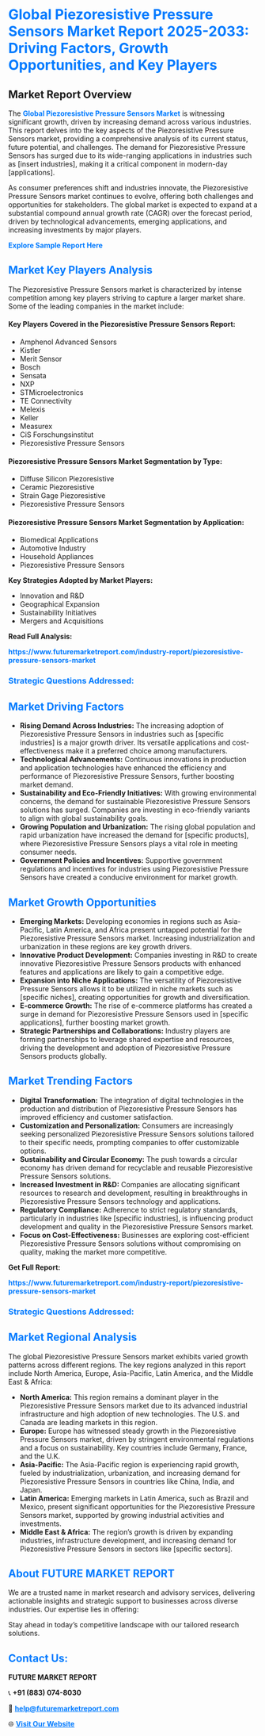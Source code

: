 <h1 style="color: #007BFF;">Global Piezoresistive Pressure Sensors Market Report 2025-2033: Driving Factors, Growth Opportunities, and Key Players</h1>

<section id="overview">
<h2>Market Report Overview</h2>
<p>The <a href="https://www.futuremarketreport.com/industry-report/piezoresistive-pressure-sensors-market" style="color: #007BFF; text-decoration: none;"><strong>Global Piezoresistive Pressure Sensors Market</strong></a> is witnessing significant growth, driven by increasing demand across various industries. This report delves into the key aspects of the Piezoresistive Pressure Sensors market, providing a comprehensive analysis of its current status, future potential, and challenges. The demand for Piezoresistive Pressure Sensors has surged due to its wide-ranging applications in industries such as [insert industries], making it a critical component in modern-day [applications].</p>
<p>As consumer preferences shift and industries innovate, the Piezoresistive Pressure Sensors market continues to evolve, offering both challenges and opportunities for stakeholders. The global market is expected to expand at a substantial compound annual growth rate (CAGR) over the forecast period, driven by technological advancements, emerging applications, and increasing investments by major players.</p>
</section>

<section id="overview">
<p><a href="https://www.futuremarketreport.com/request-sample/reportId=106689" style="color: #007BFF; text-decoration: none;"><strong>Explore Sample Report Here</strong></a></p>
</section>

<section id="key-players">
<h2 style="color: #007BFF;">Market Key Players Analysis</h2>
<p>The Piezoresistive Pressure Sensors market is characterized by intense competition among key players striving to capture a larger market share. Some of the leading companies in the market include:</p>
<h4>Key Players Covered in the Piezoresistive Pressure Sensors Report:</h4>
<ul><li>Amphenol Advanced Sensors</li><li>Kistler</li><li>Merit Sensor</li><li>Bosch</li><li>Sensata</li><li>NXP</li><li>STMicroelectronics</li><li>TE Connectivity</li><li>Melexis</li><li>Keller</li><li>Measurex</li><li>CiS Forschungsinstitut</li><li>Piezoresistive Pressure Sensors</li></ul>
<h4>Piezoresistive Pressure Sensors Market Segmentation by Type:</h4>
<ul><li>Diffuse Silicon Piezoresistive</li><li>Ceramic Piezoresistive</li><li>Strain Gage Piezoresistive</li><li>Piezoresistive Pressure Sensors</li></ul>

<h4>Piezoresistive Pressure Sensors Market Segmentation by Application:</h4>
<ul><li>Biomedical Applications</li><li>Automotive Industry</li><li>Household Appliances</li><li>Piezoresistive Pressure Sensors</li></ul>
<p><strong>Key Strategies Adopted by Market Players:</strong></p>
<ul>
<li>Innovation and R&D</li>
<li>Geographical Expansion</li>
<li>Sustainability Initiatives</li>
<li>Mergers and Acquisitions</li>
</ul>
</section>

<section>
<p><strong>Read Full Analysis: </strong></p><a href="https://www.futuremarketreport.com/industry-report/piezoresistive-pressure-sensors-market" style="color: #007BFF; text-decoration: none;"><strong>https://www.futuremarketreport.com/industry-report/piezoresistive-pressure-sensors-market</strong></a>
<h3 style="color: #007BFF;">Strategic Questions Addressed:</h3>
</section>

<section id="driving-factors">
<h2 style="color: #007BFF;">Market Driving Factors</h2>
<ul>
<li><strong>Rising Demand Across Industries:</strong> The increasing adoption of Piezoresistive Pressure Sensors in industries such as [specific industries] is a major growth driver. Its versatile applications and cost-effectiveness make it a preferred choice among manufacturers.</li>
<li><strong>Technological Advancements:</strong> Continuous innovations in production and application technologies have enhanced the efficiency and performance of Piezoresistive Pressure Sensors, further boosting market demand.</li>
<li><strong>Sustainability and Eco-Friendly Initiatives:</strong> With growing environmental concerns, the demand for sustainable Piezoresistive Pressure Sensors solutions has surged. Companies are investing in eco-friendly variants to align with global sustainability goals.</li>
<li><strong>Growing Population and Urbanization:</strong> The rising global population and rapid urbanization have increased the demand for [specific products], where Piezoresistive Pressure Sensors plays a vital role in meeting consumer needs.</li>
<li><strong>Government Policies and Incentives:</strong> Supportive government regulations and incentives for industries using Piezoresistive Pressure Sensors have created a conducive environment for market growth.</li>
</ul>
</section>

<section id="growth-opportunities">
<h2 style="color: #007BFF;">Market Growth Opportunities</h2>
<ul>
<li><strong>Emerging Markets:</strong> Developing economies in regions such as Asia-Pacific, Latin America, and Africa present untapped potential for the Piezoresistive Pressure Sensors market. Increasing industrialization and urbanization in these regions are key growth drivers.</li>
<li><strong>Innovative Product Development:</strong> Companies investing in R&D to create innovative Piezoresistive Pressure Sensors products with enhanced features and applications are likely to gain a competitive edge.</li>
<li><strong>Expansion into Niche Applications:</strong> The versatility of Piezoresistive Pressure Sensors allows it to be utilized in niche markets such as [specific niches], creating opportunities for growth and diversification.</li>
<li><strong>E-commerce Growth:</strong> The rise of e-commerce platforms has created a surge in demand for Piezoresistive Pressure Sensors used in [specific applications], further boosting market growth.</li>
<li><strong>Strategic Partnerships and Collaborations:</strong> Industry players are forming partnerships to leverage shared expertise and resources, driving the development and adoption of Piezoresistive Pressure Sensors products globally.</li>
</ul>
</section>

<section id="trending-factors">
<h2 style="color: #007BFF;">Market Trending Factors</h2>
<ul>
<li><strong>Digital Transformation:</strong> The integration of digital technologies in the production and distribution of Piezoresistive Pressure Sensors has improved efficiency and customer satisfaction.</li>
<li><strong>Customization and Personalization:</strong> Consumers are increasingly seeking personalized Piezoresistive Pressure Sensors solutions tailored to their specific needs, prompting companies to offer customizable options.</li>
<li><strong>Sustainability and Circular Economy:</strong> The push towards a circular economy has driven demand for recyclable and reusable Piezoresistive Pressure Sensors solutions.</li>
<li><strong>Increased Investment in R&D:</strong> Companies are allocating significant resources to research and development, resulting in breakthroughs in Piezoresistive Pressure Sensors technology and applications.</li>
<li><strong>Regulatory Compliance:</strong> Adherence to strict regulatory standards, particularly in industries like [specific industries], is influencing product development and quality in the Piezoresistive Pressure Sensors market.</li>
<li><strong>Focus on Cost-Effectiveness:</strong> Businesses are exploring cost-efficient Piezoresistive Pressure Sensors solutions without compromising on quality, making the market more competitive.</li>
</ul>
</section>

<section>
<p><strong>Get Full Report: </strong></p><a href="https://www.futuremarketreport.com/industry-report/piezoresistive-pressure-sensors-market" style="color: #007BFF; text-decoration: none;"><strong>https://www.futuremarketreport.com/industry-report/piezoresistive-pressure-sensors-market</strong></a>
<h3 style="color: #007BFF;">Strategic Questions Addressed:</h3>
</section>


<section id="regional-analysis">
<h2 style="color: #007BFF;">Market Regional Analysis</h2>
<p>The global Piezoresistive Pressure Sensors market exhibits varied growth patterns across different regions. The key regions analyzed in this report include North America, Europe, Asia-Pacific, Latin America, and the Middle East & Africa:</p>
<ul>
<li><strong>North America:</strong> This region remains a dominant player in the Piezoresistive Pressure Sensors market due to its advanced industrial infrastructure and high adoption of new technologies. The U.S. and Canada are leading markets in this region.</li>
<li><strong>Europe:</strong> Europe has witnessed steady growth in the Piezoresistive Pressure Sensors market, driven by stringent environmental regulations and a focus on sustainability. Key countries include Germany, France, and the U.K.</li>
<li><strong>Asia-Pacific:</strong> The Asia-Pacific region is experiencing rapid growth, fueled by industrialization, urbanization, and increasing demand for Piezoresistive Pressure Sensors in countries like China, India, and Japan.</li>
<li><strong>Latin America:</strong> Emerging markets in Latin America, such as Brazil and Mexico, present significant opportunities for the Piezoresistive Pressure Sensors market, supported by growing industrial activities and investments.</li>
<li><strong>Middle East & Africa:</strong> The region’s growth is driven by expanding industries, infrastructure development, and increasing demand for Piezoresistive Pressure Sensors in sectors like [specific sectors].</li>
</ul>
</section>

<footer>
<h2 style="color: #007BFF;">About FUTURE MARKET REPORT</h2>
<p>We are a trusted name in market research and advisory services, delivering actionable insights and strategic support to businesses across diverse industries. Our expertise lies in offering:</p>

<p>Stay ahead in today’s competitive landscape with our tailored research solutions.</p>

<h2 style="color: #007BFF;">Contact Us:</h2>
<p><strong>FUTURE MARKET REPORT</strong></p>
<p>📞 <strong>+91 (883) 074-8030</strong></p>
<p>📧 <strong><a href="mailto:help@futuremarketreport.com" style="color: #007BFF;">help@futuremarketreport.com</a></strong></p>
<p>🌐 <strong><a href="https://www.futuremarketreport.com/" style="color: #007BFF;">Visit Our Website</a></strong></p>
</footer>